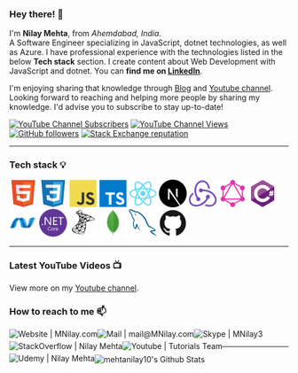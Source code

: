 ### Hey there! :wave:

I'm **Nilay Mehta**, from _Ahemdabad, India_.<br />
A Software Engineer specializing in JavaScript, dotnet technologies, as well as Azure. I have professional experience with the technologies listed in the below **Tech stack** section. I create content about Web Development with JavaScript and dotnet. You can **find me on [LinkedIn][linkedin]**.<br />

I'm enjoying sharing that knowledge through [Blog][blog] and [Youtube channel][youtube].
Looking forward to reaching and helping more people by sharing my knowledge.
I'd advise you to subscribe to stay up-to-date!

[![YouTube Channel Subscribers](https://img.shields.io/youtube/channel/subscribers/UCk9e48gi_dwGzzYRIc_mcJA?style=social)][youtube]
[![YouTube Channel Views](https://img.shields.io/youtube/channel/views/UCk9e48gi_dwGzzYRIc_mcJA?style=social)][youtube]
[![GitHub followers](https://img.shields.io/github/followers/mehtanilay10?style=social)][github]
[![Stack Exchange reputation](https://img.shields.io/stackexchange/stackoverflow/r/2251733?style=social)][stackoverflow]

---

### Tech stack :bulb:

<img src="https://github.com/devicons/devicon/blob/master/icons/html5/html5-original.svg" alt="HTML 5" width="50" height="50"/> <img src="https://github.com/devicons/devicon/blob/master/icons/css3/css3-original.svg" alt="CSS 3" width="50" height="50"/>
<img src="https://github.com/devicons/devicon/blob/master/icons/javascript/javascript-original.svg" alt="JavaScript" width="50" height="50"/>
<img src="https://github.com/devicons/devicon/blob/master/icons/typescript/typescript-original.svg" alt="TypeScript" width="50" height="50"/>
<img src="https://github.com/devicons/devicon/blob/master/icons/react/react-original.svg" alt="React" width="50" height="50"/>
<img src="https://github.com/devicons/devicon/blob/master/icons/nextjs/nextjs-original.svg" alt="Next.js" width="50" height="50"/>
<img src="https://github.com/devicons/devicon/blob/master/icons/redux/redux-original.svg" alt="Redux" width="50" height="50"/>
<img src="https://github.com/devicons/devicon/blob/master/icons/graphql/graphql-plain.svg" alt="GraphQL" width="50" height="50"/>
<img src="https://github.com/devicons/devicon/blob/master/icons/csharp/csharp-original.svg" alt="C#" width="50" height="50"/> <img src="https://github.com/devicons/devicon/blob/master/icons/dot-net/dot-net-original.svg" alt="ASP.Net" width="50" height="50"/>
<img src="https://github.com/devicons/devicon/blob/master/icons/dotnetcore/dotnetcore-original.svg" alt="dotnet core" width="50" height="50"/>
<img src="https://github.com/devicons/devicon/blob/master/icons/microsoftsqlserver/microsoftsqlserver-plain.svg" alt="Microsofr SQL Server" width="50" height="50"/>
<img src="https://github.com/devicons/devicon/blob/master/icons/mongodb/mongodb-original.svg" alt="MongoDB" width="50" height="50"/>
<img src="https://github.com/devicons/devicon/blob/master/icons/mysql/mysql-original.svg" alt="MySQL" width="50" height="50"/>
<img src="https://github.com/devicons/devicon/blob/master/icons/github/github-original.svg" alt="GitHub" width="50" height="50"/>

---

### Latest YouTube Videos :tv:

<!-- YOUTUBE-VIDEOS-LIST:START -->
<!-- YOUTUBE-VIDEOS-LIST:END -->

View more on my [Youtube channel][youtube].


###
### How to reach to me :mailbox:

[<img align="left" alt="Website | MNilay.com" height="22px" src="https://cdn.jsdelivr.net/npm/@fortawesome/fontawesome-free@5.14.0/svgs/solid/globe-americas.svg" />][website]
[<img align="left" alt="Mail | mail@MNilay.com" height="22px" src="https://cdn.jsdelivr.net/npm/@fortawesome/fontawesome-free@5.14.0/svgs/solid/envelope.svg" />][mail]
[<img align="left" alt="Skype | MNilay3" height="22px" src="https://cdn.jsdelivr.net/npm/@fortawesome/fontawesome-free@5.14.0/svgs/brands/skype.svg" />][skype]
[<img align="left" alt="StackOverflow | Nilay Mehta" height="22px" src="https://cdn.jsdelivr.net/npm/@fortawesome/fontawesome-free@5.14.0/svgs/brands/stack-overflow.svg" />][stackoverflow]
[<img align="left" alt="Youtube | Tutorials Team" height="22px" src="https://cdn.jsdelivr.net/npm/@fortawesome/fontawesome-free@5.14.0/svgs/brands/youtube.svg" />][youtube]
[<img align="left" alt="Udemy | Nilay Mehta" height="22px" src="https://cdn.jsdelivr.net/npm/@fortawesome/fontawesome-free@5.14.0/svgs/solid/play-circle.svg" />][udemy]

<br />

---

<img alt="mehtanilay10's Github Stats" src="https://github-readme-stats.vercel.app/api?username=mehtanilay10&count_private=true&show_icons=true&theme=nord" />

[website]: https://www.mnilay.com/
[blog]: https://blog.mnilay.com/
[mail]: mailto:mail@mnilay.com
[skype]: callto:mnilay3
[stackoverflow]: https://stackoverflow.com/users/2251733
[youtube]: https://youtube.com/c/TutorialsTeam?sub_confirmation=1
[udemy]: https://www.udemy.com/user/nilay-mehta-3/
[linkedin]: https://www.linkedin.com/in/mehtanilay10/
[github]: https://github.com/mehtanilay10/
